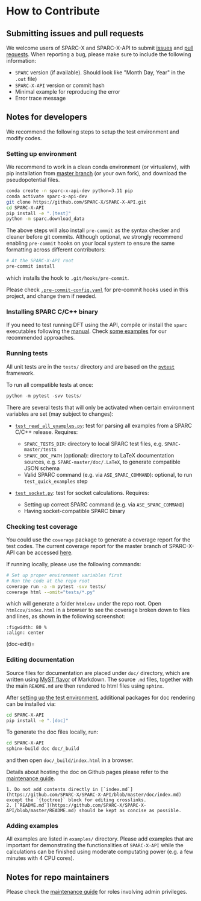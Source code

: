 # How to Contribute

## Submitting issues and pull requests
We welcome users of SPARC-X and SPARC-X-API to submit
[issues](https://github.com/SPARC-X/SPARC-X-API/issues) and [pull
requests](https://github.com/SPARC-X/SPARC-X-API/pulls).
When reporting a bug, please make sure to include the following
information:

- `SPARC` version (if available). Should look like "Month Day, Year" in the `.out` file)
- `SPARC-X-API` version or commit hash
- Minimal example for reproducing the error
- Error trace message

## Notes for developers

We recommend the following steps to setup the test environment and modify codes.

### Setting up environment

We recommend to work in a clean conda environment (or virtualenv),
with pip installation from [master
branch](https://github.com/SPARC-X/SPARC-X-API) (or your own fork),
and download the pseudopotential files.

```bash
conda create -n sparc-x-api-dev python=3.11 pip
conda activate sparc-x-api-dev
git clone https://github.com/SPARC-X/SPARC-X-API.git
cd SPARC-X-API
pip install -e ".[test]"
python -m sparc.download_data
```

The above steps will also install `pre-commit` as the syntax checker and
cleaner before git commits. Although optional, we strongly recommend enabling
`pre-commit` hooks on your local system to ensure the same formatting across
different contributors:
```bash
# At the SPARC-X-API root
pre-commit install
```
which installs the hook to `.git/hooks/pre-commit`.

Please check
[`.pre-commit-config.yaml`](https://github.com/SPARC-X/SPARC-X-API/blob/master/.pre-commit-config.yaml)
for pre-commit hooks used in this project, and change them if needed.

### Installing SPARC C/C++ binary

If you need to test running DFT using the API, compile or install the
`sparc` executables following the
[manual](https://github.com/SPARC-X/SPARC/blob/master/README.md). Check
[some examples](#install-the-sparc-binary-code) for our recommended
approaches.


### Running tests

All unit tests are in the `tests/` directory and are based on the
[`pytest`](https://docs.pytest.org/en/stable/) framework.

To run all compatible tests at once:
```python
python -m pytest -svv tests/
```

There are several tests that will only be activated when certain
environment variables are set (may subject to changes):

-  [`test_read_all_examples.py`](https://github.com/SPARC-X/SPARC-X-API/blob/master/tests/test_read_all_examples.py): test for parsing all examples from a SPARC C/C++ release. Requires:
   - `SPARC_TESTS_DIR`: directory to local SPARC test files, e.g. `SPARC-master/tests`
   - `SPARC_DOC_PATH` (optional): directory to LaTeX documentation sources, e.g. `SPARC-master/doc/.LaTeX`, to generate compatible JSON schema
   - Valid SPARC command (e.g. via `ASE_SPARC_COMMAND`): optional, to run `test_quick_examples` step


- [`test_socket.py`](https://github.com/SPARC-X/SPARC-X-API/blob/master/tests/test_socket.py): test for socket calculations. Requires:
  - Setting up correct SPARC command (e.g. via `ASE_SPARC_COMMAND`)
  - Having socket-compatible SPARC binary

### Checking test coverage

You could use the `coverage` package to generate a coverage report for
the test codes. The current coverage report for the master branch of
SPARC-X-API can be accessed [here](test_coverage.md).

If running locally, please use the following commands:
```bash
# Set up proper environment variables first
# Run the code at the repo root
coverage run -a -m pytest -svv tests/
coverage html --omit="tests/*.py"
```

which will generate a folder `htmlcov` under the repo root. Open
`htmlcov/index.html` in a browser to see the coverage broken down to
files and lines, as shown in the following screenshot:
```{figure} img/screenshots/coverage_example.png
:figwidth: 80 %
:align: center
```

(doc-edit)=
### Editing documentation

Source files for documentation are placed under `doc/` directory,
which are written using [MyST
flavor](https://myst-parser.readthedocs.io/en/latest/) of
Markdown. The source `.md` files, together with the main `README.md`
are then rendered to html files using `sphinx`.

After [setting up the test environment](#setting-up-environment),
additional packages for doc rendering can be installed via:
```bash
cd SPARC-X-API
pip install -e ".[doc]"
```

To generate the doc files locally, run:
```bash
cd SPARC-X-API
sphinx-build doc doc/_build
```
and then open `doc/_build/index.html` in a browser.

Details about hosting the doc on Github pages please refer to the
[maintenance guide](maintainers.md).

```{note}
1. Do not add contents directly in [`index.md`](https://github.com/SPARC-X/SPARC-X-API/blob/master/doc/index.md) except the `{toctree}` block for editing crosslinks.
2. [`README.md`](https://github.com/SPARC-X/SPARC-X-API/blob/master/README.md) should be kept as concise as possible.
```

### Adding examples

All examples are listed in `examples/` directory. Please add examples
that are important for demonstrating the functionalities of
`SPARC-X-API` while the calculations can be finished using moderate
computating power (e.g. a few minutes with 4 CPU cores).

<!-- The examples can have the name in the format `ex[Number]-[purpose].py`. -->

## Notes for repo maintainers

Please check the [maintenance guide](maintainers.md) for roles
involving admin privileges.

<!-- ### Code structure -->

<!-- Below is a brief overview of the modules in `SPARC-X-API` with simple explanations -->
<!-- ``` -->
<!-- sparc -->
<!-- ├── __init__.py -->
<!-- ├── api.py                 # Includes SparcAPI class for parameter validation -->
<!-- ├── calculator.py          # Interface to the SPARC DFT code -->
<!-- ├── cli.py                 # `sparc-ase` interface -->
<!-- ├── common.py              # Definition of common directories -->
<!-- ├── docparser.py           # Function and cli interface for parsing the SPARC DFT document -->
<!-- ├── download_data.py       # Cli tool to download pseudopotential files -->
<!-- ├── io.py                  # Provides `SparcBundle` class, `read_sparc` and `write_sparc` functions -->
<!-- ├── quicktest.py           # Cli tool for post-installation sanity check -->
<!-- ├── utils.py               # Common utilities -->
<!-- ├── psp/                   # Place-holder directory for pseudopotentials (used for `download_data.py`) -->
<!-- ├── sparc_json_api         # Directory for maintaining the JSON API -->
<!-- │   └── parameters.json -->
<!-- ├── sparc_parsers          # Parsers for individual SPARC in-/output formats -->
<!-- │   ├── __init__.py -->
<!-- │   ├── aimd.py -->
<!-- │   ├── atoms.py -->
<!-- │   ├── geopt.py -->
<!-- │   ├── inpt.py -->
<!-- │   ├── ion.py -->
<!-- │   ├── out.py -->
<!-- │   ├── pseudopotential.py -->
<!-- │   ├── static.py -->
<!-- │   └── utils.py -->
<!-- ``` -->

<!-- ### CI/CD by Github Actions -->

<!-- The repo contains a few CI/CD pipelines based on Github Actions. You -->
<!-- may need to take care of the settings if you're one of the -->
<!-- maintainers. For normal code contributors, this section may be -->
<!-- omitted. -->

<!-- - Unit test -->

<!-- The steps are described [here](.github/workflows/installation_test.yml). -->
<!-- Please make sure to exclude any computationally-heavy tests from the step "Test with pytest". -->

<!-- - Coverage -->

<!-- The CI workflow contains a coverage report step based on the unit test -->
<!-- and generates a [coverage -->
<!-- badge](https://github.com/SPARC-X/SPARC-X-API/blob/badges/badges/coverage.svg) -->
<!-- on the [`badges` -->
<!-- branch](https://github.com/SPARC-X/SPARC-X-API/tree/badges). -->

<!-- For repo maintainers, please make sure the `badges` branch is present and **do not merge to this branch**. -->
